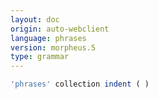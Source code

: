 ```yaml
---
layout: doc
origin: auto-webclient
language: phrases
version: morpheus.5
type: grammar
---
```



```js
'phrases' collection indent ( )
```
```
